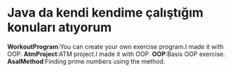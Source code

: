 <h1>Java da kendi kendime çalıştığım konuları atıyorum </h1>


**WorkoutProgram**:You can create your own exercise program.I made it with OOP.
**AtmProject**:ATM project.I made it with OOP.
**OOP**:Basis OOP exercise.
**AsalMethod**:Finding prime numbers using the method.
